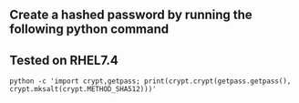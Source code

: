 ## Create a hashed password by running the following python command
## Tested on RHEL7.4


`python -c 'import crypt,getpass; print(crypt.crypt(getpass.getpass(), crypt.mksalt(crypt.METHOD_SHA512)))'`
